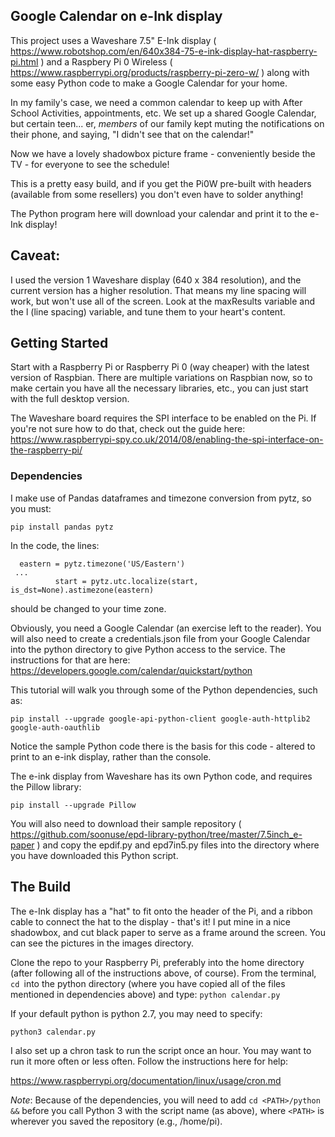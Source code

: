 ## Google Calendar on e-Ink display
This project uses a Waveshare 7.5" E-Ink display ( https://www.robotshop.com/en/640x384-75-e-ink-display-hat-raspberry-pi.html ) and a Raspbery Pi 0 Wireless ( https://www.raspberrypi.org/products/raspberry-pi-zero-w/ ) along with some easy Python code to make a Google Calendar for your home.

In my family's case, we need a common calendar to keep up with After School Activities, appointments, etc. We set up a shared Google Calendar, but certain teen... er, *members* of our family kept muting the notifications on their phone, and saying, "I didn't see that on the calendar!"

Now we have a lovely shadowbox picture frame - conveniently beside the TV - for everyone to see the schedule!

This is a pretty easy build, and if you get the Pi0W pre-built with headers (available from some resellers) you don't even have to solder anything!

The Python program here will download your calendar and print it to the e-Ink display!

## Caveat:
I used the version 1 Waveshare display (640 x 384 resolution), and the current version has a higher resolution. That means my line spacing will work, but won't use all of the screen. Look at the maxResults variable and the l (line spacing) variable, and tune them to your heart's content.

## Getting Started 
Start with a Raspberry Pi or Raspberry Pi 0 (way cheaper) with the latest version of Raspbian. There are multiple variations on Raspbian now, so to make certain you have all the necessary libraries, etc., you can just start with the full desktop version.

The Waveshare board requires the SPI interface to be enabled on the Pi. If you're not sure how to do that, check out the guide here: https://www.raspberrypi-spy.co.uk/2014/08/enabling-the-spi-interface-on-the-raspberry-pi/

### Dependencies
I make use of Pandas dataframes and timezone conversion from pytz, so you must:
```
pip install pandas pytz
```
In the code, the lines:
```
  eastern = pytz.timezone('US/Eastern')
 ...
          start = pytz.utc.localize(start, is_dst=None).astimezone(eastern)
```
should be changed to your time zone.

Obviously, you need a Google Calendar (an exercise left to the reader). You will also need to create a credentials.json file from your Google Calendar into the python directory to give Python access to the service. The instructions for that are here:
https://developers.google.com/calendar/quickstart/python

This tutorial will walk you through some of the Python dependencies, such as:
```
pip install --upgrade google-api-python-client google-auth-httplib2 google-auth-oauthlib
```

Notice the sample Python code there is the basis for this code - altered to print to an e-ink display, rather than the console.

The e-ink display from Waveshare has its own Python code, and requires the Pillow library:
```
pip install --upgrade Pillow
```
You will also need to download their sample repository ( https://github.com/soonuse/epd-library-python/tree/master/7.5inch_e-paper ) and copy the epdif.py and epd7in5.py files into the directory where you have downloaded this Python script.

## The Build
The e-Ink display has a "hat" to fit onto the header of the Pi, and a ribbon cable to connect the hat to the display - that's it! I put mine in a nice shadowbox, and cut black paper to serve as a frame around the screen. You can see the pictures in the images directory.

Clone the repo to your Raspberry Pi, preferably into the home directory (after following all of the instructions above, of course). From the terminal, `cd `into the python directory (where you have copied all of the files mentioned in dependencies above) and 
type:
`python calendar.py`

If your default python is python 2.7, you may need to specify:

`python3 calendar.py`

I also set up a chron task to run the script once an hour. You may want to run it more often or less often. Follow the instructions here for help:
 
https://www.raspberrypi.org/documentation/linux/usage/cron.md

*Note*: Because of the dependencies, you will need to add `cd <PATH>/python &&` before you call Python 3 with the script name (as above), where `<PATH>` is wherever you saved the repository (e.g., /home/pi).

